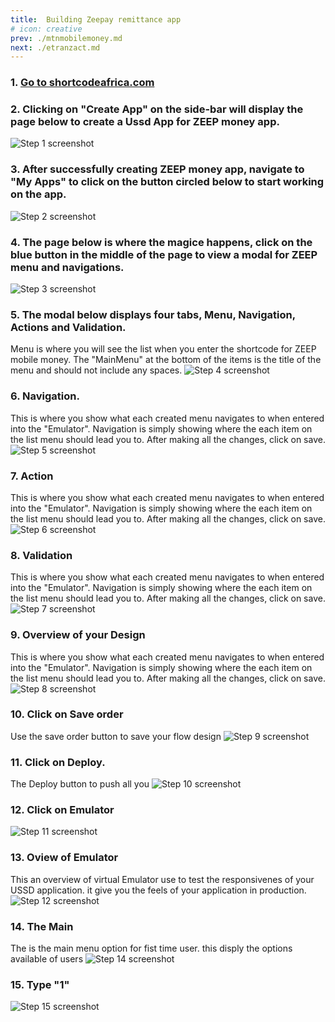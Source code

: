 ```yaml
---
title:  Building Zeepay remittance app
# icon: creative
prev: ./mtnmobilemoney.md
next: ./etranzact.md
---
```

### 1. [Go to shortcodeafrica.com](https://shortcodeafrica.com/app-list)

### 2. Clicking on "Create App" on the side-bar will display the page below to create a Ussd App for ZEEP money app.

![Step 1 screenshot](/assets/images/zeep/zeep.png)
### 3. After successfully creating ZEEP money app, navigate to "My Apps" to click on the button circled below to start working on the app.
![Step 2 screenshot](/assets/images/zeep/zeep1.png)


### 4.  The page below is where the magice happens, click on the blue button in the middle of the page to view a modal for ZEEP menu and navigations.
![Step 3 screenshot](/assets/images/zeep/zeep2.png)


### 5. The modal below displays four tabs, Menu, Navigation, Actions and Validation.

Menu is where you will see the list when you enter the shortcode for ZEEP mobile money. The "MainMenu" at the bottom of the items is the title of the menu and should not include any spaces.
![Step 4 screenshot](/assets/images/zeep/zeep3.png)

### 6. Navigation.

This is where you show what each created menu navigates to when entered into the "Emulator". Navigation is simply showing where the each item on the list menu should lead you to. After making all the changes, click on save.
![Step 5 screenshot](/assets/images/zeep/zeep4.png)


### 7. Action
This is where you show what each created menu navigates to when entered into the "Emulator". Navigation is simply showing where the each item on the list menu should lead you to. After making all the changes, click on save.
![Step 6 screenshot](/assets/images/zeep/zeep6.png)


### 8. Validation
This is where you show what each created menu navigates to when entered into the "Emulator". Navigation is simply showing where the each item on the list menu should lead you to. After making all the changes, click on save.
![Step 7 screenshot](/assets/images/zeep/zeep7.png)


### 9. Overview of your Design
This is where you show what each created menu navigates to when entered into the "Emulator". Navigation is simply showing where the each item on the list menu should lead you to. After making all the changes, click on save.
![Step 8 screenshot](/assets/images/zeep/zeep8.png)


### 10. Click on Save order
Use the save order button to save your flow design 
![Step 9 screenshot](/assets/images/zeep/zeep9.png)


### 11. Click on Deploy.
The Deploy button to push all you
![Step 10 screenshot](/assets/images/zeep/zeep10.png)


### 12. Click on Emulator
![Step 11 screenshot](/assets/images/zeep/zeep11.png)


### 13. Oview  of Emulator
This an overview of virtual Emulator use to test the responsivenes of your USSD application. it give you the feels of your application in production. 
![Step 12 screenshot](/assets/images/zeep/zeep12.png)

### 14. The Main
The is the main menu option for fist time user. this disply the options available of users
![Step 14 screenshot](/assets/images/zeep/zeep14.png)


### 15. Type "1"
![Step 15 screenshot](/assets/images/zeep/zeep15.png)
